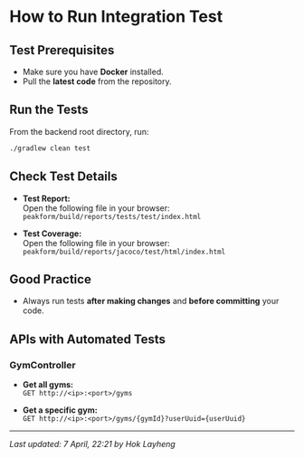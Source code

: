 # How to Run Integration Test

## Test Prerequisites

- Make sure you have **Docker** installed.
- Pull the **latest code** from the repository.

## Run the Tests

From the backend root directory, run:

```bash
./gradlew clean test
```

## Check Test Details

- **Test Report:**  
  Open the following file in your browser:  
  `peakform/build/reports/tests/test/index.html`

- **Test Coverage:**  
  Open the following file in your browser:  
  `peakform/build/reports/jacoco/test/html/index.html`

## Good Practice

- Always run tests **after making changes** and **before committing** your code.

## APIs with Automated Tests

### GymController

- **Get all gyms:**  
  `GET http://<ip>:<port>/gyms`

- **Get a specific gym:**  
  `GET http://<ip>:<port>/gyms/{gymId}?userUuid={userUuid}`

---

_Last updated: 7 April, 22:21 by Hok Layheng_